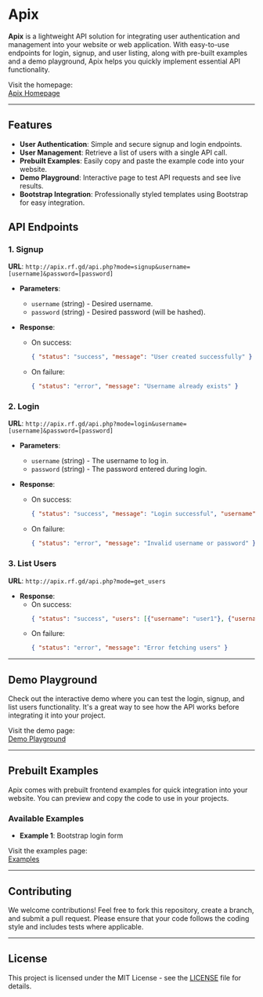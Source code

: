 # Apix

**Apix** is a lightweight API solution for integrating user authentication and management into your website or web application. With easy-to-use endpoints for login, signup, and user listing, along with pre-built examples and a demo playground, Apix helps you quickly implement essential API functionality.

Visit the homepage:  
[Apix Homepage](http://apix.rf.gd)

---

## Features

- **User Authentication**: Simple and secure signup and login endpoints.
- **User Management**: Retrieve a list of users with a single API call.
- **Prebuilt Examples**: Easily copy and paste the example code into your website.
- **Demo Playground**: Interactive page to test API requests and see live results.
- **Bootstrap Integration**: Professionally styled templates using Bootstrap for easy integration.

## API Endpoints

### 1. **Signup**  
**URL**: `http://apix.rf.gd/api.php?mode=signup&username=[username]&password=[password]`

- **Parameters**:
  - `username` (string) - Desired username.
  - `password` (string) - Desired password (will be hashed).

- **Response**:
  - On success:  
    ```json
    { "status": "success", "message": "User created successfully" }
    ```
  - On failure:  
    ```json
    { "status": "error", "message": "Username already exists" }
    ```

### 2. **Login**  
**URL**: `http://apix.rf.gd/api.php?mode=login&username=[username]&password=[password]`

- **Parameters**:
  - `username` (string) - The username to log in.
  - `password` (string) - The password entered during login.

- **Response**:
  - On success:  
    ```json
    { "status": "success", "message": "Login successful", "username": "demoUser" }
    ```
  - On failure:  
    ```json
    { "status": "error", "message": "Invalid username or password" }
    ```

### 3. **List Users**  
**URL**: `http://apix.rf.gd/api.php?mode=get_users`

- **Response**:
  - On success:  
    ```json
    { "status": "success", "users": [{"username": "user1"}, {"username": "user2"}] }
    ```
  - On failure:  
    ```json
    { "status": "error", "message": "Error fetching users" }
    ```

---

## Demo Playground

Check out the interactive demo where you can test the login, signup, and list users functionality. It's a great way to see how the API works before integrating it into your project.

Visit the demo page:  
[Demo Playground](http://apix.rf.gd/demo.php)

---

## Prebuilt Examples

Apix comes with prebuilt frontend examples for quick integration into your website. You can preview and copy the code to use in your projects.

### Available Examples

- **Example 1**: Bootstrap login form
  
Visit the examples page:  
[Examples](http://apix.rf.gd/examples.php)

---

## Contributing

We welcome contributions! Feel free to fork this repository, create a branch, and submit a pull request. Please ensure that your code follows the coding style and includes tests where applicable.

---

## License

This project is licensed under the MIT License - see the [LICENSE](LICENSE) file for details.
